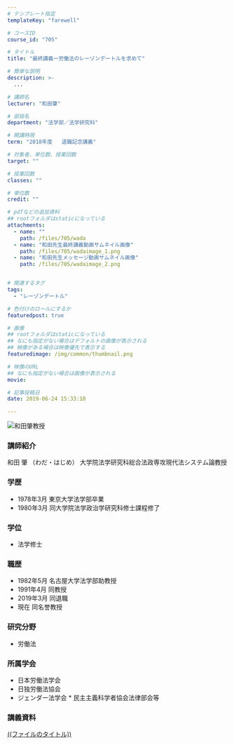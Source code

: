 ```yaml
---
# テンプレート指定
templateKey: "farewell"

# コースID
course_id: "705"

# タイトル
title: "最終講義ー労働法のレーゾンデートルを求めて"

# 簡単な説明
description: >-
  ...

# 講師名
lecturer: "和田肇"

# 部局名
department: "法学部／法学研究科"

# 開講時限
term: "2018年度	退職記念講義"

# 対象者、単位数、授業回数
target: ""

# 授業回数
classes: ""

# 単位数
credit: ""

# pdfなどの追加資料
## rootフォルダはstaticになっている
attachments: 
  - name: "" 
    path: /files/705/wada
  - name: "和田先生最終講義動画サムネイル画像" 
    path: /files/705/wadaimage_1.png
  - name: "和田先生メッセージ動画サムネイル画像" 
    path: /files/705/wadaimage_2.png


# 関連するタグ
tags:
  - "レーゾンデートル"

# 色付けのロールにするか
featuredpost: true

# 画像
## rootフォルダはstaticになっている
## なにも指定がない場合はデフォルトの画像が表示される
## 映像がある場合は映像優先で表示する
featuredimage: /img/common/thumbnail.png

# 映像のURL
## なにも指定がない場合は画像が表示される
movie: 

# 記事投稿日
date: 2019-06-24 15:33:10

---
```


![和田肇教授](/files/705/wada) 
  
### 講師紹介  
和田 肇 （わだ・はじめ） 大学院法学研究科総合法政専攻現代法システム論教授  
### 学歴  
  
* 1978年3月 東京大学法学部卒業  
* 1980年3月 同大学院法学政治学研究科修士課程修了  
### 学位  
  
* 法学修士  
### 職歴  
  
* 1982年5月 名古屋大学法学部助教授  
* 1991年4月 同教授  
* 2019年3月 同退職  
* 現在 同名誉教授  
### 研究分野  
  
* 労働法  
### 所属学会  
  
* 日本労働法学会  
* 日独労働法協会  
* ジェンダー法学会 * 民主主義科学者協会法律部会等
### 講義資料


[((ファイルのタイトル))](/files/705/((ファイル名))) 
